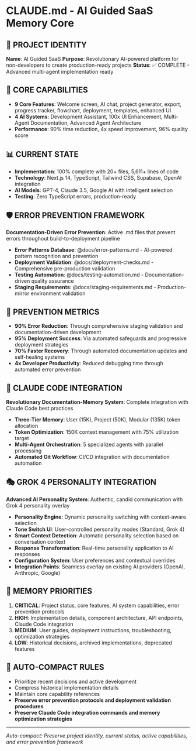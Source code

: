 # CLAUDE.md - AI Guided SaaS Memory Core

## 🧠 PROJECT IDENTITY
**Name**: AI Guided SaaS
**Purpose**: Revolutionary AI-powered platform for non-developers to create production-ready projects
**Status**: ✅ COMPLETE - Advanced multi-agent implementation ready

## 🎯 CORE CAPABILITIES
- **9 Core Features**: Welcome screen, AI chat, project generator, export, progress tracker, flowchart, deployment, templates, enhanced UI
- **4 AI Systems**: Development Assistant, 100x UI Enhancement, Multi-Agent Documentation, Advanced Agent Architecture
- **Performance**: 90% time reduction, 4x speed improvement, 96% quality score

## 📊 CURRENT STATE
- **Implementation**: 100% complete with 20+ files, 5,611+ lines of code
- **Technology**: Next.js 14, TypeScript, Tailwind CSS, Supabase, OpenAI integration
- **AI Models**: GPT-4, Claude 3.5, Google AI with intelligent selection
- **Testing**: Zero TypeScript errors, production-ready

## 🛡️ ERROR PREVENTION FRAMEWORK
**Documentation-Driven Error Prevention**: Active .md files that prevent errors throughout build-to-deployment pipeline
- **Error Patterns Database**: @docs/error-patterns.md - AI-powered pattern recognition and prevention
- **Deployment Validation**: @docs/deployment-checks.md - Comprehensive pre-production validation
- **Testing Automation**: @docs/testing-automation.md - Documentation-driven quality assurance
- **Staging Requirements**: @docs/staging-requirements.md - Production-mirror environment validation

## 🚀 PREVENTION METRICS
- **90% Error Reduction**: Through comprehensive staging validation and documentation-driven development
- **95% Deployment Success**: Via automated safeguards and progressive deployment strategies
- **70% Faster Recovery**: Through automated documentation updates and self-healing systems
- **4x Developer Productivity**: Reduced debugging time through automated error prevention

## 🧠 CLAUDE CODE INTEGRATION
**Revolutionary Documentation-Memory System**: Complete integration with Claude Code best practices
- **Three-Tier Memory**: User (15K), Project (50K), Modular (135K) token allocation
- **Token Optimization**: 150K context management with 75% utilization target
- **Multi-Agent Orchestration**: 5 specialized agents with parallel processing
- **Automated Git Workflow**: CI/CD integration with documentation automation

## 🎭 GROK 4 PERSONALITY INTEGRATION
**Advanced AI Personality System**: Authentic, candid communication with Grok 4 personality overlay
- **Personality Engine**: Dynamic personality switching with context-aware selection
- **Tone Switch UI**: User-controlled personality modes (Standard, Grok 4)
- **Smart Context Detection**: Automatic personality selection based on conversation context
- **Response Transformation**: Real-time personality application to AI responses
- **Configuration System**: User preferences and contextual overrides
- **Integration Points**: Seamless overlay on existing AI providers (OpenAI, Anthropic, Google)

## 🚀 MEMORY PRIORITIES
1. **CRITICAL**: Project status, core features, AI system capabilities, error prevention protocols
2. **HIGH**: Implementation details, component architecture, API endpoints, Claude Code integration
3. **MEDIUM**: User guides, deployment instructions, troubleshooting, optimization strategies
4. **LOW**: Historical decisions, archived implementations, deprecated features

## 🔄 AUTO-COMPACT RULES
- Prioritize recent decisions and active development
- Compress historical implementation details
- Maintain core capability references
- **Preserve error prevention protocols and deployment validation procedures**
- **Preserve Claude Code integration commands and memory optimization strategies**

---
*Auto-compact: Preserve project identity, current status, active capabilities, and error prevention framework*
